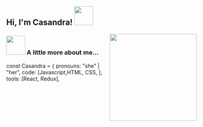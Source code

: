 <h2> Hi, I'm Casandra! <img src="https://media.giphy.com/media/mGcNjsfWAjY5AEZNw6/giphy.gif" width="50"></h2>
<img align='right' src="https://media.giphy.com/media/ieyl9zmCjO4b4t6qoY/giphy.gif" width="230">





### <img src="https://media.giphy.com/media/VgCDAzcKvsR6OM0uWg/giphy.gif" width="50"> A little more about me...  


const Casandra = {
  pronouns: "she" | "her",
  code: [Javascript,HTML, CSS, ],
  tools: [React, Redux],
  









